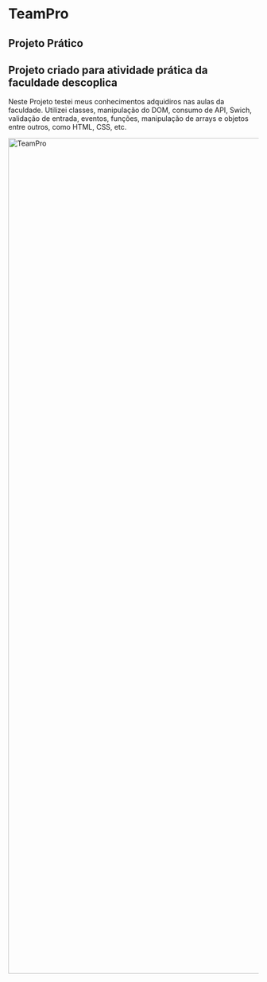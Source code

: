 # TeamPro
## Projeto Prático
## Projeto criado para atividade prática da faculdade descoplica

Neste Projeto testei meus conhecimentos adquidiros nas aulas da faculdade.
Utilizei classes, manipulação do DOM, consumo de API, Swich, validação de entrada, eventos,
funções, manipulação de arrays e objetos entre outros, como HTML, CSS, etc.

<img width="1680" alt="TeamPro" src="https://github.com/WillMUNHOZ/TeamPro/assets/124317496/fb876839-8d58-4a8a-bd84-076ab68444db">
